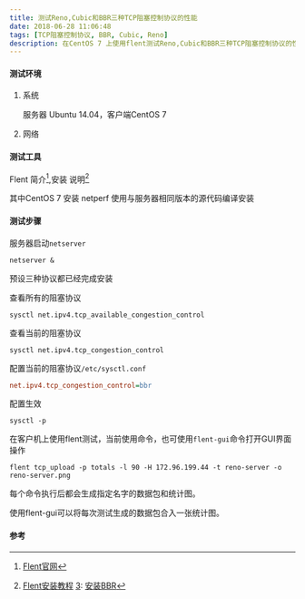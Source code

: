 ```yaml
---
title: 测试Reno,Cubic和BBR三种TCP阻塞控制协议的性能
date: 2018-06-28 11:06:48
tags: [TCP阻塞控制协议, BBR, Cubic, Reno]
description: 在CentOS 7 上使用flent测试Reno,Cubic和BBR三种TCP阻塞控制协议的性能
---
```


#### 测试环境

1. 系统

   服务器 Ubuntu 14.04，客户端CentOS 7

2. 网络

#### 测试工具

Flent 简介[^1],安装 说明[^2]

其中CentOS 7 安装 netperf 使用与服务器相同版本的源代码编译安装

#### 测试步骤

服务器启动`netserver`

```shell
netserver &
```

预设三种协议都已经完成安装

查看所有的阻塞协议

```shell
sysctl net.ipv4.tcp_available_congestion_control
```

查看当前的阻塞协议

```shell
sysctl net.ipv4.tcp_congestion_control
```

配置当前的阻塞协议`/etc/sysctl.conf`

```ini
net.ipv4.tcp_congestion_control=bbr
```

配置生效

```shell
sysctl -p
```

在客户机上使用flent测试，当前使用命令，也可使用`flent-gui`命令打开GUI界面操作

```shell
flent tcp_upload -p totals -l 90 -H 172.96.199.44 -t reno-server -o reno-server.png
```

每个命令执行后都会生成指定名字的数据包和统计图。

使用flent-gui可以将每次测试生成的数据包合入一张统计图。

#### 参考

[^1]: [Flent官网][1]
[^2]: [Flent安装教程][2]
[3]: [安装BBR][3]

[1]: https://flent.org "Flent官网"
[2]: https://flent.org/intro.html#installing-flent "Flent安装教程"
[3]: https://www.cnblogs.com/luanlengli/p/8733660.html "安装BBR"
[4]: http://blog.cerowrt.org/post/bbrs_basic_beauty/ "A quick look at TCP BBR"
[5]: https://blog.csdn.net/dog250/article/details/52830576 "BBR 简单解析"